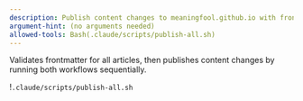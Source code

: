 ```yaml
---
description: Publish content changes to meaningfool.github.io with frontmatter validation
argument-hint: (no arguments needed)
allowed-tools: Bash(.claude/scripts/publish-all.sh)
---
```


Validates frontmatter for all articles, then publishes content changes by running both workflows sequentially.

!`.claude/scripts/publish-all.sh`